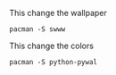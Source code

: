 
This change the wallpaper
```
pacman -S swww
```

This change the colors 
```
pacman -S python-pywal  
```